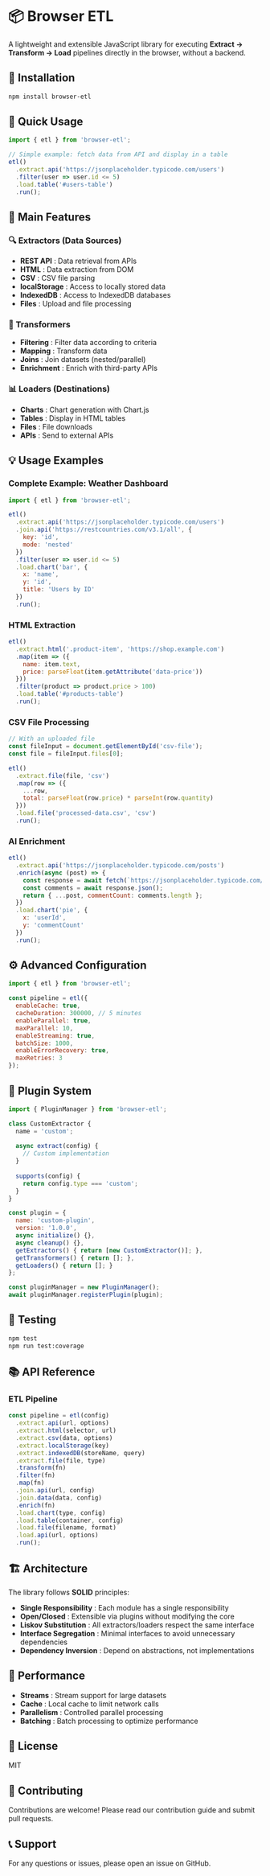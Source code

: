 # 📦 Browser ETL

A lightweight and extensible JavaScript library for executing **Extract → Transform → Load** pipelines directly in the browser, without a backend.

## 🚀 Installation

```bash
npm install browser-etl
```

## 📖 Quick Usage

```javascript
import { etl } from 'browser-etl';

// Simple example: fetch data from API and display in a table
etl()
  .extract.api('https://jsonplaceholder.typicode.com/users')
  .filter(user => user.id <= 5)
  .load.table('#users-table')
  .run();
```

## 🎯 Main Features

### 🔍 Extractors (Data Sources)
- **REST API** : Data retrieval from APIs
- **HTML** : Data extraction from DOM
- **CSV** : CSV file parsing
- **localStorage** : Access to locally stored data
- **IndexedDB** : Access to IndexedDB databases
- **Files** : Upload and file processing

### 🔄 Transformers
- **Filtering** : Filter data according to criteria
- **Mapping** : Transform data
- **Joins** : Join datasets (nested/parallel)
- **Enrichment** : Enrich with third-party APIs

### 📊 Loaders (Destinations)
- **Charts** : Chart generation with Chart.js
- **Tables** : Display in HTML tables
- **Files** : File downloads
- **APIs** : Send to external APIs

## 💡 Usage Examples

### Complete Example: Weather Dashboard

```javascript
import { etl } from 'browser-etl';

etl()
  .extract.api('https://jsonplaceholder.typicode.com/users')
  .join.api('https://restcountries.com/v3.1/all', {
    key: 'id',
    mode: 'nested'
  })
  .filter(user => user.id <= 5)
  .load.chart('bar', { 
    x: 'name', 
    y: 'id',
    title: 'Users by ID'
  })
  .run();
```

### HTML Extraction

```javascript
etl()
  .extract.html('.product-item', 'https://shop.example.com')
  .map(item => ({
    name: item.text,
    price: parseFloat(item.getAttribute('data-price'))
  }))
  .filter(product => product.price > 100)
  .load.table('#products-table')
  .run();
```

### CSV File Processing

```javascript
// With an uploaded file
const fileInput = document.getElementById('csv-file');
const file = fileInput.files[0];

etl()
  .extract.file(file, 'csv')
  .map(row => ({
    ...row,
    total: parseFloat(row.price) * parseInt(row.quantity)
  }))
  .load.file('processed-data.csv', 'csv')
  .run();
```

### AI Enrichment

```javascript
etl()
  .extract.api('https://jsonplaceholder.typicode.com/posts')
  .enrich(async (post) => {
    const response = await fetch(`https://jsonplaceholder.typicode.com/comments?postId=${post.id}`);
    const comments = await response.json();
    return { ...post, commentCount: comments.length };
  })
  .load.chart('pie', {
    x: 'userId',
    y: 'commentCount'
  })
  .run();
```

## ⚙️ Advanced Configuration

```javascript
import { etl } from 'browser-etl';

const pipeline = etl({
  enableCache: true,
  cacheDuration: 300000, // 5 minutes
  enableParallel: true,
  maxParallel: 10,
  enableStreaming: true,
  batchSize: 1000,
  enableErrorRecovery: true,
  maxRetries: 3
});
```

## 🔌 Plugin System

```javascript
import { PluginManager } from 'browser-etl';

class CustomExtractor {
  name = 'custom';
  
  async extract(config) {
    // Custom implementation
  }
  
  supports(config) {
    return config.type === 'custom';
  }
}

const plugin = {
  name: 'custom-plugin',
  version: '1.0.0',
  async initialize() {},
  async cleanup() {},
  getExtractors() { return [new CustomExtractor()]; },
  getTransformers() { return []; },
  getLoaders() { return []; }
};

const pluginManager = new PluginManager();
await pluginManager.registerPlugin(plugin);
```

## 🧪 Testing

```bash
npm test
npm run test:coverage
```

## 📚 API Reference

### ETL Pipeline

```javascript
const pipeline = etl(config)
  .extract.api(url, options)
  .extract.html(selector, url)
  .extract.csv(data, options)
  .extract.localStorage(key)
  .extract.indexedDB(storeName, query)
  .extract.file(file, type)
  .transform(fn)
  .filter(fn)
  .map(fn)
  .join.api(url, config)
  .join.data(data, config)
  .enrich(fn)
  .load.chart(type, config)
  .load.table(container, config)
  .load.file(filename, format)
  .load.api(url, options)
  .run();
```

## 🏗️ Architecture

The library follows **SOLID** principles:

- **Single Responsibility** : Each module has a single responsibility
- **Open/Closed** : Extensible via plugins without modifying the core
- **Liskov Substitution** : All extractors/loaders respect the same interface
- **Interface Segregation** : Minimal interfaces to avoid unnecessary dependencies
- **Dependency Inversion** : Depend on abstractions, not implementations

## 🚀 Performance

- **Streams** : Stream support for large datasets
- **Cache** : Local cache to limit network calls
- **Parallelism** : Controlled parallel processing
- **Batching** : Batch processing to optimize performance

## 📄 License

MIT

## 🤝 Contributing

Contributions are welcome! Please read our contribution guide and submit pull requests.

## 📞 Support

For any questions or issues, please open an issue on GitHub.
